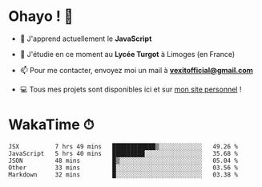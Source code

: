 # Ohayo ! 🌃

- 🔭 J'apprend actuellement le **JavaScript**

- 🌱 J'étudie en ce moment au **Lycée Turgot** à Limoges (en France)

- 📫 Pour me contacter, envoyez moi un mail à <a href="mailto:vexitofficial@gmail.com">**vexitofficial@gmail.com**</a>

- 💻 Tous mes projets sont disponibles ici et sur <a href="https://www.vexcited.me">mon site personnel</a> !

# WakaTime ⏱

<!--START_SECTION:waka-->
```text
JSX          7 hrs 49 mins   ████████████▒░░░░░░░░░░░░   49.26 % 
JavaScript   5 hrs 40 mins   █████████░░░░░░░░░░░░░░░░   35.68 % 
JSON         48 mins         █▒░░░░░░░░░░░░░░░░░░░░░░░   05.04 % 
Other        33 mins         █░░░░░░░░░░░░░░░░░░░░░░░░   03.56 % 
Markdown     32 mins         █░░░░░░░░░░░░░░░░░░░░░░░░   03.38 % 
```
<!--END_SECTION:waka-->
